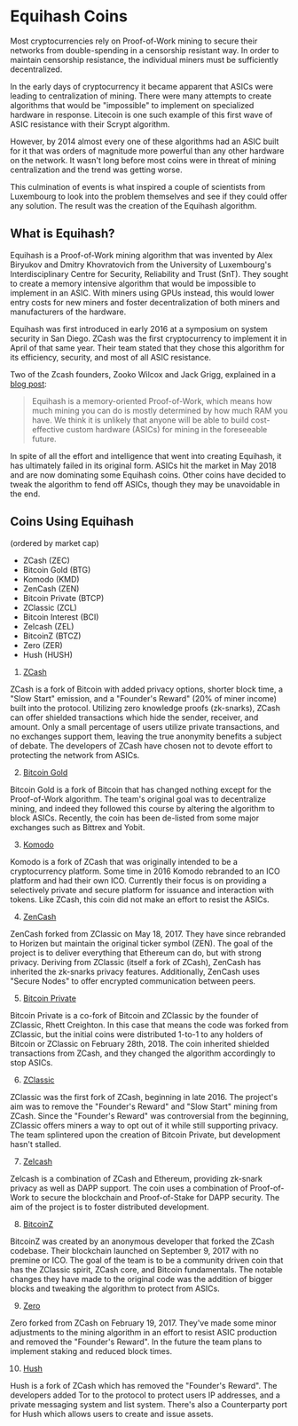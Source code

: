 # Equihash Coins

Most cryptocurrencies rely on Proof-of-Work mining to secure their networks from double-spending in a censorship resistant way. In order to maintain censorship resistance, the individual miners must be sufficiently decentralized.

In the early days of cryptocurrency it became apparent that ASICs were leading to centralization of mining. There were many attempts to create algorithms that would be "impossible" to implement on specialized hardware in response. Litecoin is one such example of this first wave of ASIC resistance with their Scrypt algorithm.

However, by 2014 almost every one of these algorithms had an ASIC built for it that was orders of magnitude more powerful than any other hardware on the network. It  wasn't long before most coins were in threat of mining centralization and the trend was getting worse.

This culmination of events is what inspired a couple of scientists from Luxembourg to look into the problem themselves and see if they could offer any solution. The result was the creation of the Equihash algorithm.

## What is Equihash?

Equihash is a Proof-of-Work mining algorithm that was invented by Alex Biryukov and Dmitry Khovratovich from the University of Luxembourg's Interdisciplinary Centre for Security, Reliability and Trust (SnT). They sought to create a memory intensive algorithm that would be impossible to implement in an ASIC. With miners using GPUs instead, this would lower entry costs for new miners and foster decentralization of both miners and manufacturers of the hardware.

Equihash was first introduced in early 2016 at a symposium on system security in San Diego. ZCash was the first cryptocurrency to implement it in April of that same year. Their team stated that they chose this algorithm for its efficiency, security, and most of all ASIC resistance.

Two of the Zcash founders, Zooko Wilcox and Jack Grigg, explained in a [blog post](https://z.cash/blog/why-equihash/):

>Equihash is a memory-oriented Proof-of-Work, which means how much mining you can do is mostly determined by how much RAM you have. We think it is unlikely that anyone will be able to build cost-effective custom hardware (ASICs) for mining in the foreseeable future.

In spite of all the effort and intelligence that went into creating Equihash, it has ultimately failed in its original form. ASICs hit the market in May 2018 and are now dominating some Equihash coins. Other coins have decided to tweak the algorithm to fend off ASICs, though they may be unavoidable in the end.

## Coins Using Equihash
(ordered by market cap)

+ ZCash (ZEC)
+ Bitcoin Gold (BTG)
+ Komodo (KMD)
+ ZenCash (ZEN)
+ Bitcoin Private (BTCP)
+ ZClassic (ZCL)
+ Bitcoin Interest (BCI)
+ Zelcash (ZEL)
+ BitcoinZ (BTCZ)
+ Zero (ZER)
+ Hush (HUSH)

1. [ZCash](https://z.cash)

ZCash is a fork of Bitcoin with added privacy options, shorter block time, a "Slow Start" emission, and a "Founder's Reward" (20% of miner income) built into the protocol. Utilizing zero knowledge proofs (zk-snarks), ZCash can offer shielded transactions which hide the sender, receiver, and amount. Only a small percentage of users utilize private transactions, and no exchanges support them, leaving the true anonymity benefits a subject of debate. The developers of ZCash have chosen not to devote effort to protecting the network from ASICs.

2. [Bitcoin Gold](https://bitcoingold.org/)

Bitcoin Gold is a fork of Bitcoin that has changed nothing except for the Proof-of-Work algorithm. The team's original goal was to decentralize mining, and indeed they followed this course by altering the algorithm to block ASICs. Recently, the coin has been de-listed from some major exchanges such as Bittrex and Yobit.

3. [Komodo](https://komodoplatform.com/)

Komodo is a fork of ZCash that was originally intended to be a cryptocurrency platform. Some time in 2016 Komodo rebranded to an ICO platform and had their own ICO. Currently their focus is on providing a selectively private and secure platform for issuance and interaction with tokens. Like ZCash, this coin did not make an effort to resist the ASICs.

4. [ZenCash](https://zencash.com/)

ZenCash forked from ZClassic on May 18, 2017. They have since rebranded to Horizen but maintain the original ticker symbol (ZEN). The goal of the project is to deliver everything that Ethereum can do, but with strong privacy. Deriving from ZClassic (itself a fork of ZCash), ZenCash has inherited the zk-snarks privacy features. Additionally, ZenCash uses "Secure Nodes" to offer encrypted communication between peers.

5. [Bitcoin Private](https://btcprivate.org/)

Bitcoin Private is a co-fork of Bitcoin and ZClassic by the founder of ZClassic, Rhett Creighton. In this case that means the code was forked from ZClassic, but the initial coins were distributed 1-to-1 to any holders of Bitcoin or ZClassic on February 28th, 2018. The coin inherited shielded transactions from ZCash, and they changed the algorithm accordingly to stop ASICs.

6. [ZClassic](https://zclassic.org/)

ZClassic was the first fork of ZCash, beginning in late 2016. The project's aim was to remove the "Founder's Reward" and "Slow Start" mining from ZCash. Since the "Founder's Reward" was controversial from the beginning, ZClassic offers miners a way to opt out of it while still supporting privacy. The team splintered upon the creation of Bitcoin Private, but development hasn't stalled.

7. [Zelcash](https://zel.cash)

Zelcash is a combination of ZCash and Ethereum, providing zk-snark privacy as well as DAPP support. The coin uses a combination of Proof-of-Work to secure the blockchain and Proof-of-Stake for DAPP security. The aim of the project is to foster distributed development.

8. [BitcoinZ](https://btcz.rocks/)

BitcoinZ was created by an anonymous developer that forked the ZCash codebase. Their blockchain launched on September 9, 2017 with no premine or ICO. The goal of the team is to be a community driven coin that has the ZClassic spirit, ZCash core, and Bitcoin fundamentals. The notable changes they have made to the original code was the addition of bigger blocks and tweaking the algorithm to protect from ASICs.

9. [Zero](https://zerocurrency.io/)

Zero forked from ZCash on February 19, 2017. They've made some minor adjustments to the mining algorithm in an effort to resist ASIC production and removed the "Founder's Reward". In the future the team plans to implement staking and reduced block times.

10. [Hush](https://myhush.org/)

Hush is a fork of ZCash which has removed the "Founder's Reward". The developers added Tor to the protocol to protect users IP addresses, and a private messaging system and list system. There's also a Counterparty port for Hush which allows users to create and issue assets.
